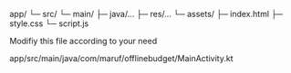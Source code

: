 app/
 └─ src/
     └─ main/
         ├─ java/...
         ├─ res/...
         └─ assets/
             ├─ index.html
             ├─ style.css
             └─ script.js





Modifiy this file according to your need

app/src/main/java/com/maruf/offlinebudget/MainActivity.kt
